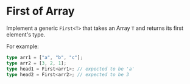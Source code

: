 # First of Array

Implement a generic `First<T>` that takes an Array `T` and returns its first element's type.

For example:

```ts
type arr1 = ["a", "b", "c"];
type arr2 = [3, 2, 1];
type head1 = First<arr1>; // expected to be 'a'
type head2 = First<arr2>; // expected to be 3
```

